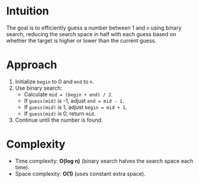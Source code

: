 # Intuition
The goal is to efficiently guess a number between 1 and `n` using binary search, reducing the search space in half with each guess based on whether the target is higher or lower than the current guess.

# Approach
1. Initialize `begin` to 0 and `end` to `n`.
2. Use binary search:
   - Calculate `mid = (begin + end) / 2`.
   - If `guess(mid)` is -1, adjust `end = mid - 1`.
   - If `guess(mid)` is 1, adjust `begin = mid + 1`.
   - If `guess(mid)` is 0, return `mid`.
3. Continue until the number is found.

# Complexity
- Time complexity: **O(log n)** (binary search halves the search space each time).
- Space complexity: **O(1)** (uses constant extra space).
